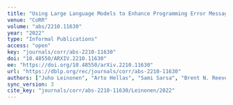 ```yaml
---
title: "Using Large Language Models to Enhance Programming Error Messages."
venue: "CoRR"
volume: "abs/2210.11630"
year: "2022"
type: "Informal Publications"
access: "open"
key: "journals/corr/abs-2210-11630"
doi: "10.48550/ARXIV.2210.11630"
ee: "https://doi.org/10.48550/arXiv.2210.11630"
url: "https://dblp.org/rec/journals/corr/abs-2210-11630"
authors: ["Juho Leinonen", "Arto Hellas", "Sami Sarsa", "Brent N. Reeves", "Paul Denny", "James Prather", "Brett A. Becker"]
sync_version: 3
cite_key: "journals/corr/abs-2210-11630/Leinonen/2022"
---
```

